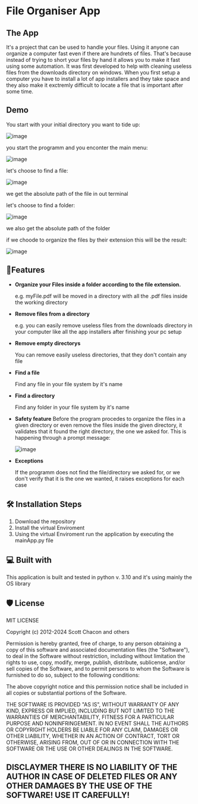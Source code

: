 # File Organiser App

## The App

  It's a project that can be used to handle your files. Using it anyone can organize a computer fast even if there are hundrets of files. That's because instead of trying to short your files by hand
  it allows you to make it fast using some automation. It was first developed to help with cleaning useless files from the downloads directory on windows. When you first setup a computer you have to install a lot of app installers
  and they take space and they also make it exctremly difficult to locate a file that is important after some time.

## Demo

You start with your initial directory you want to tide up:

![image](https://github.com/Stavros-Stathopoulos/fileOrganizer/assets/38631315/c2de60e4-7400-4bfe-997f-0146a1529d0f)

you start the programm and you enconter the main menu:

![image](https://github.com/Stavros-Stathopoulos/fileOrganizer/assets/38631315/ff4a2d7e-558f-483f-b2d8-9fb65fcbeec6)

let's choose to find a file:

![image](https://github.com/Stavros-Stathopoulos/fileOrganizer/assets/38631315/5395f1d0-1e4b-4edb-943b-1231daca017b)

we get the absolute path of the file in out terminal

let's choose to find a folder:

![image](https://github.com/Stavros-Stathopoulos/fileOrganizer/assets/38631315/c5e7ab3e-f7d4-4074-8f60-7479a9dc24cc)

we also get the absolute path of the folder

if we choode to organize the files by their extension this will be the result:

![image](https://github.com/Stavros-Stathopoulos/fileOrganizer/assets/38631315/5b37e1b5-6f9c-4b90-bb2d-d332cf83317b)



## 🧐Features

  - **Organize your Files inside a folder according to the file extension.**
    
      e.g. myFile.pdf will be moved in a directory with all the .pdf files inside the working directory
  - **Remove files from a directory**

      e.g. you can easily remove useless files from the downloads directory in your computer like all the app installers after finishing your pc setup
  - **Remove empty directorys**

      You can remove easily useless directories, that they don't contain any file 
  - **Find a file**

      Find any file in your file system by it's name 

  - **Find a directory**
    
      Find any folder in your file system by it's name

  - **Safety feature**
      Before the program procedes to organize the files in a given directory or even remove the files inside the given directory, it validates that it found the right directory, the one we asked for. This is happening through a prompt message:

    ![image](https://github.com/Stavros-Stathopoulos/fileOrganizer/assets/38631315/a4c61e79-2e09-48c4-9764-7bfc406ea6b6)

  - **Exceptions**
    
      If the programm does not find the file/directory we asked for, or we don't verify that it is the one we wanted, it raises exceptions for each case

## 🛠 Installation Steps

  1. Download the repository
  2. Install the virtual Enviroment
  3. Using the virtual Enviroment run the application by executing the mainApp.py file

## 💻 Built with

  This application is built and tested in python v. 3.10
  and it's using mainly the OS library

## 🛡 License

  MIT LICENSE

  Copyright (c) 2012-2024 Scott Chacon and others

  Permission is hereby granted, free of charge, to any person obtaining
  a copy of this software and associated documentation files (the
  "Software"), to deal in the Software without restriction, including
  without limitation the rights to use, copy, modify, merge, publish,
  distribute, sublicense, and/or sell copies of the Software, and to
  permit persons to whom the Software is furnished to do so, subject to
  the following conditions:
  
  The above copyright notice and this permission notice shall be
  included in all copies or substantial portions of the Software.
  
  THE SOFTWARE IS PROVIDED "AS IS", WITHOUT WARRANTY OF ANY KIND,
  EXPRESS OR IMPLIED, INCLUDING BUT NOT LIMITED TO THE WARRANTIES OF
  MERCHANTABILITY, FITNESS FOR A PARTICULAR PURPOSE AND
  NONINFRINGEMENT. IN NO EVENT SHALL THE AUTHORS OR COPYRIGHT HOLDERS BE
  LIABLE FOR ANY CLAIM, DAMAGES OR OTHER LIABILITY, WHETHER IN AN ACTION
  OF CONTRACT, TORT OR OTHERWISE, ARISING FROM, OUT OF OR IN CONNECTION
  WITH THE SOFTWARE OR THE USE OR OTHER DEALINGS IN THE SOFTWARE.


##  DISCLAYMER THERE IS NO LIABILITY OF THE AUTHOR IN CASE OF DELETED FILES OR ANY OTHER DAMAGES BY THE USE OF THE SOFTWARE! USE IT CAREFULLY!


